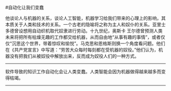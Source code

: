 #﻿自动化让我们变蠢

他谈论人与机器的关系，谈论人工智能，机器学习给我们带来的心理上的影响，其本质关于人类和技术的关系。一个古老的隐喻将之称为主人和奴仆的关系。亚里士多德曾设想用自动织机取代奴隶进行劳动。十九世纪，奥斯卡 王尔德曾预测人类未来将把所有枯燥无趣的工作都交给机器，从而自由地“从事有趣的事情”，或者仅仅“沉思这个世界，带着惊叹和愉悦”。马克思和恩格斯则换一个角度看问题。他们在《共产党宣言》中写道：“劳苦大众每时每刻都在受机器的奴役。”他们认为，机器没有把我们从被奴役中解放出来，反而成为奴役人们的一种方式。

---

软件导致的知识工作自动化会让人类变蠢。人类智能会因为机器做得越来越多而变得枯竭。

---

